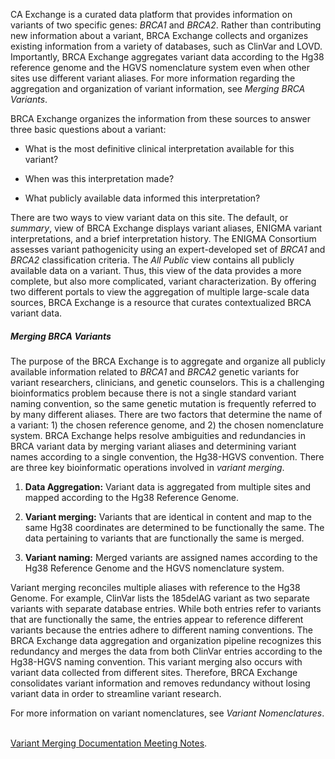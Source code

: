 CA Exchange is a curated data platform that provides information on variants of two specific genes: *BRCA1* and *BRCA2*. Rather than contributing new information about a variant, BRCA Exchange collects and organizes existing information from a variety of databases, such as ClinVar and LOVD. Importantly, BRCA Exchange aggregates variant data according to the Hg38 reference genome and the HGVS nomenclature system even when other sites use different variant aliases. For more information regarding the aggregation and organization of variant information, see *Merging BRCA Variants*.

BRCA Exchange organizes the information from these sources to answer three basic questions about a variant:      
  
* What is the most definitive clinical interpretation available for this variant?    

* When was this interpretation made?    

* What publicly available data informed this interpretation?    

There are two ways to view variant data on this site. The default, or *summary*, view of BRCA Exchange displays variant aliases, ENIGMA variant interpretations, and a brief interpretation history. The ENIGMA Consortium assesses variant pathogenicity using an expert-developed set of *BRCA1* and *BRCA2* classification criteria. The *All Public* view contains all publicly available data on a variant. Thus, this view of the data provides a more complete, but also more complicated, variant characterization. By offering two different portals to view the aggregation of multiple large-scale data sources, BRCA Exchange is a resource that curates contextualized BRCA variant data.      

##### Merging BRCA Variants     

The purpose of the BRCA Exchange is to aggregate and organize all publicly available information related to *BRCA1* and *BRCA2* genetic variants for variant researchers, clinicians, and genetic counselors. This is a challenging bioinformatics problem because there is not a single standard variant naming convention, so the same genetic mutation is frequently referred to by many different aliases. There are two factors that determine the name of a variant: 1) the chosen reference genome, and 2) the chosen nomenclature system. BRCA Exchange helps resolve ambiguities and redundancies in BRCA variant data by merging variant aliases and determining variant names according to a single convention, the Hg38-HGVS convention. There are three key bioinformatic operations involved in *variant merging*.      

1. **Data Aggregation:** Variant data is aggregated from multiple sites and mapped according to the Hg38 Reference Genome.     

2. **Variant merging:** Variants that are identical in content and map to the same Hg38 coordinates are determined to be functionally the same. The data pertaining to variants that are functionally the same is merged.     

3. **Variant naming:** Merged variants are assigned names according to the Hg38 Reference Genome and the HGVS nomenclature system.      

Variant merging reconciles multiple aliases with reference to the Hg38 Genome. For example, ClinVar lists the 185delAG variant as two separate variants with separate database entries. While both entries refer to variants that are functionally the same, the entries appear to reference different variants because the entries adhere to different naming conventions. The BRCA Exchange data aggregation and organization pipeline recognizes this redundancy and merges the data from both ClinVar entries according to the Hg38-HGVS naming convention. This variant merging also occurs with variant data collected from different sites. Therefore, BRCA Exchange consolidates variant information and removes redundancy without losing variant data in order to streamline variant research. 

For more information on variant nomenclatures, see *Variant Nomenclatures*.   

[Variant Merging Documentation Meeting Notes](https://docs.google.com/document/d/141sEJLjxXc6wi0DAPlggDZhoMEYWXdTnhYq39elGoyY/edit).

